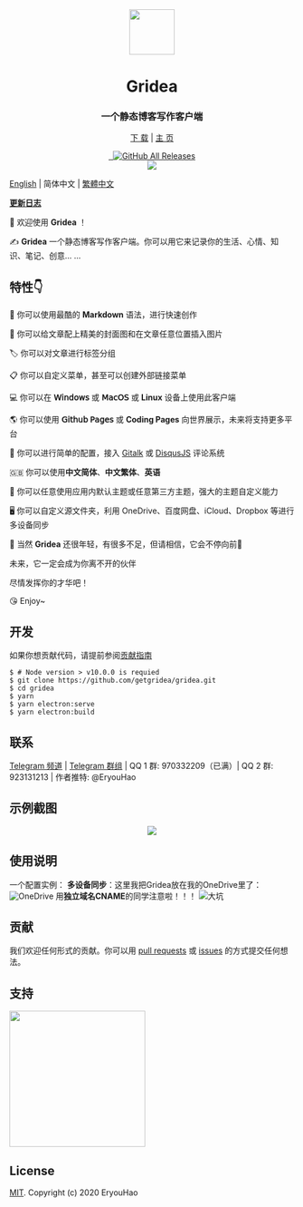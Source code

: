 <div align="center">
  <a href="https://gridea.dev">
    <img src="public/app-icons/gridea.png"  width="80px" height="80px">
  </a>
  <h1 align="center">
    Gridea
  </h1>
  <h3 align="center">
    一个静态博客写作客户端
  </h3>

  [下 载](https://github.com/getgridea/gridea/releases) | [主 页](https://gridea.dev/)

  <a href="https://github.com/getgridea/gridea/releases/latest">
    <img src="https://img.shields.io/github/release/getgridea/gridea.svg?style=flat-square" alt="">
  </a>

  <a href="https://github.com/getgridea/gridea/blob/master/LICENSE">
    <img src="https://img.shields.io/github/license/getgridea/gridea.svg?style=flat-square" alt="">
  </a>

  <a href="https://github.com/getgridea/gridea/releases/latest">
    <img alt="GitHub All Releases" src="https://img.shields.io/github/downloads/getgridea/gridea/total.svg?color=%2312b886&style=flat-square">
  </a>

</div>

<div align="center">
  <img src="gridea-app.png">
</div>

[English](https://github.com/getgridea/gridea/blob/master/README.md) | 简体中文 | [繁體中文](https://github.com/getgridea/gridea/blob/master/README-zh_TW.md)

**[更新日志](https://github.com/getgridea/gridea/blob/master/CHANGELOG.md)**  

👏  欢迎使用 **Gridea** ！  

✍️  **Gridea** 一个静态博客写作客户端。你可以用它来记录你的生活、心情、知识、笔记、创意... ... 

## 特性👇
📝  你可以使用最酷的 **Markdown** 语法，进行快速创作  

🌉  你可以给文章配上精美的封面图和在文章任意位置插入图片  

🏷️  你可以对文章进行标签分组  

📋  你可以自定义菜单，甚至可以创建外部链接菜单  

💻  你可以在 **𝖶𝗂𝗇𝖽𝗈𝗐𝗌** 或 **𝖬𝖺𝖼𝖮𝖲** 或 **Linux** 设备上使用此客户端  

🌎  你可以使用 **𝖦𝗂𝗍𝗁𝗎𝖻 𝖯𝖺𝗀𝖾𝗌** 或 **Coding Pages** 向世界展示，未来将支持更多平台  

💬  你可以进行简单的配置，接入 [Gitalk](https://github.com/gitalk/gitalk) 或 [DisqusJS](https://github.com/SukkaW/DisqusJS) 评论系统  

🇬🇧  你可以使用**中文简体**、**中文繁体**、**英语**  

🌁  你可以任意使用应用内默认主题或任意第三方主题，强大的主题自定义能力  

🖥  你可以自定义源文件夹，利用 OneDrive、百度网盘、iCloud、Dropbox 等进行多设备同步  

🌱 当然 **Gridea** 还很年轻，有很多不足，但请相信，它会不停向前🏃

未来，它一定会成为你离不开的伙伴

尽情发挥你的才华吧！

😘 Enjoy~

## 开发
如果你想贡献代码，请提前参阅[贡献指南](https://github.com/getgridea/gridea/wiki/%E8%B4%A1%E7%8C%AE%E6%8C%87%E5%8D%97)
``` shell
$ # Node version > v10.0.0 is requied
$ git clone https://github.com/getgridea/gridea.git
$ cd gridea
$ yarn
$ yarn electron:serve
$ yarn electron:build
```

## 联系
[Telegram 频道](https://t.me/joinchat/AAAAAEj82_lma0Y1wmyqUQ) | [Telegram 群组](https://t.me/joinchat/IDY0ahRqb8NPodv95BNpBg)  | QQ 1 群: 970332209（已满）| QQ 2 群: 923131213 | 作者推特: @EryouHao

## 示例截图
<div align="center">
  <img src="./files/themes.png">
</div>

## 使用说明
一个配置实例：
**多设备同步**：这里我把Gridea放在我的OneDrive里了：
![OneDrive](https://github.com/StevenJokes/StevenJokes.github.io/blob/master/post-images/1583506458862.png)
用**独立域名CNAME**的同学注意啦！！！
![大坑](https://github.com/StevenJokes/StevenJokes.github.io/blob/master/post-images/1593632122733.png)


## 贡献
我们欢迎任何形式的贡献。你可以用 [pull requests](https://github.com/getgridea/gridea/pulls) 或 [issues](https://github.com/getgridea/gridea/issues) 的方式提交任何想法。  

## 支持
<div>
  <img src="./files/wechat.png" width="240px">
</div>

## License
[MIT](https://github.com/getgridea/gridea/blob/master/LICENSE). Copyright (c) 2020 EryouHao

